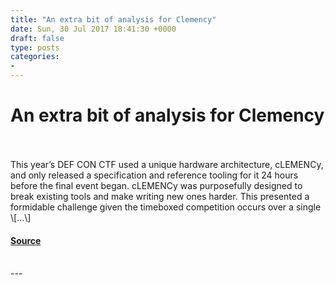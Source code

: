 ```yaml
---
title: "An extra bit of analysis for Clemency"
date: Sun, 30 Jul 2017 18:41:30 +0000
draft: false
type: posts
categories: 
- 
---
```

# An extra bit of analysis for Clemency

<br/>

<br/>
This year’s DEF CON CTF used a unique hardware architecture, cLEMENCy, and only released a specification and reference tooling for it 24 hours before the final event began. cLEMENCy was purposefully designed to break existing tools and make writing new ones harder. This presented a formidable challenge given the timeboxed competition occurs over a single \[…\]

#### [Source](https://blog.trailofbits.com/2017/07/30/an-extra-bit-of-analysis-for-clemency/)

<br/>
---
